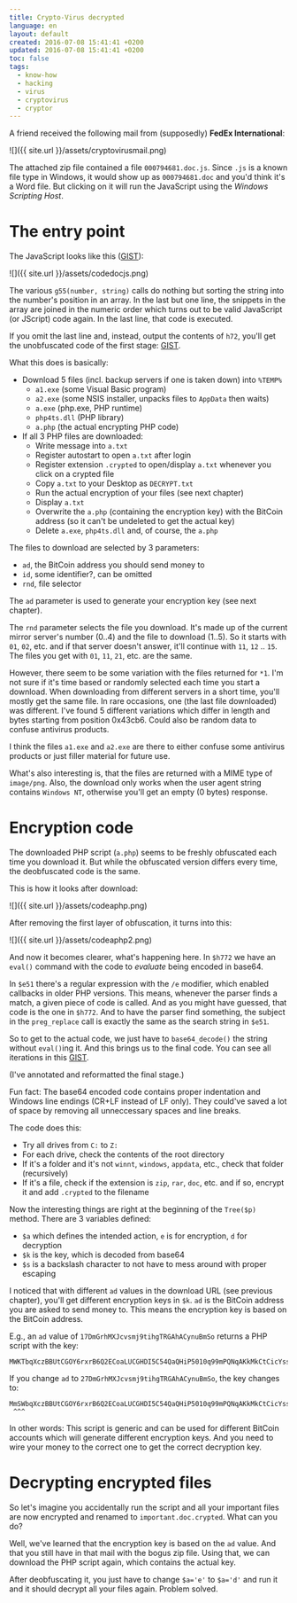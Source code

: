 ```yaml
---
title: Crypto-Virus decrypted
language: en
layout: default
created: 2016-07-08 15:41:41 +0200
updated: 2016-07-08 15:41:41 +0200
toc: false
tags:
  - know-how
  - hacking
  - virus
  - cryptovirus
  - cryptor
---
```

A friend received the following mail from (supposedly) **FedEx International**:

![]({{ site.url }}/assets/cryptovirusmail.png)

The attached zip file contained a file `000794681.doc.js`. Since `.js` is a
known file type in Windows, it would show up as `000794681.doc` and you'd think
it's a Word file. But clicking on it will run the JavaScript using the *Windows
Scripting Host*.


The entry point
===============
The JavaScript looks like this ([GIST](https://gist.github.com/mars3142/3fc6a5522fcb752cdcbde3a5c1bca434)):

![]({{ site.url }}/assets/codedocjs.png)

The various `g55(number, string)` calls do nothing but sorting the string into
the number's position in an array. In the last but one line, the snippets in
the array are joined in the numeric order which turns out to be valid
JavaScript (or JScript) code again. In the last line, that code is executed.

If you omit the last line and, instead, output the contents of `h72`, you'll
get the unobfuscated code of the first stage: [GIST](https://gist.github.com/mbirth/d21bf52a024d0634f731e90dca94d254).

What this does is basically:

* Download 5 files (incl. backup servers if one is taken down) into `%TEMP%`
  * `a1.exe` (some Visual Basic program)
  * `a2.exe` (some NSIS installer, unpacks files to `AppData` then waits)
  * `a.exe` (php.exe, PHP runtime)
  * `php4ts.dll` (PHP library)
  * `a.php` (the actual encrypting PHP code)
* If all 3 PHP files are downloaded:
  * Write message into `a.txt`
  * Register autostart to open `a.txt` after login
  * Register extension `.crypted` to open/display `a.txt` whenever you click on
    a crypted file
  * Copy `a.txt` to your Desktop as `DECRYPT.txt`
  * Run the actual encryption of your files (see next chapter)
  * Display `a.txt`
  * Overwrite the `a.php` (containing the encryption key) with the BitCoin
    address (so it can't be undeleted to get the actual key)
  * Delete `a.exe`, `php4ts.dll` and, of course, the `a.php`

The files to download are selected by 3 parameters:

* `ad`, the BitCoin address you should send money to
* `id`, some identifier?, can be omitted
* `rnd`, file selector

The `ad` parameter is used to generate your encryption key (see next chapter).

The `rnd` parameter selects the file you download. It's made up of the current
mirror server's number (0..4) and the file to download (1..5). So it starts
with `01`, `02`, etc. and if that server doesn't answer, it'll continue with
`11`, `12` .. `15`. The files you get with `01`, `11`, `21`, etc. are the same.

However, there seem to be some variation with the files returned for `*1`. I'm
not sure if it's time based or randomly selected each time you start a
download. When downloading from different servers in a short time, you'll
mostly get the same file. In rare occasions, one (the last file downloaded)
was different. I've found 5 different variations which differ in length and
bytes starting from position 0x43cb6. Could also be random data to confuse
antivirus products.

I think the files `a1.exe` and `a2.exe` are there to either confuse some
antivirus products or just filler material for future use.

What's also interesting is, that the files are returned with a MIME type of
`image/png`. Also, the download only works when the user agent string
contains `Windows NT`, otherwise you'll get an empty (0 bytes) response.


Encryption code
===============

The downloaded PHP script (`a.php`) seems to be freshly obfuscated each time
you download it. But while the obfuscated version differs every time, the
deobfuscated code is the same.

This is how it looks after download:

![]({{ site.url }}/assets/codeaphp.png)

After removing the first layer of obfuscation, it turns into this:

![]({{ site.url }}/assets/codeaphp2.png)

And now it becomes clearer, what's happening here. In `$h772` we have an
`eval()` command with the code to *evaluate* being encoded in base64.

In `$e51` there's a regular expression with the `/e` modifier, which enabled
callbacks in older PHP versions. This means, whenever the parser finds a
match, a given piece of code is called. And as you might have guessed, that
code is the one in `$h772`. And to have the parser find something, the subject
in the `preg_replace` call is exactly the same as the search string in `$e51`.

So to get to the actual code, we just have to `base64_decode()` the string
without `eval()`ing it. And this brings us to the final code. You can see all
iterations in this [GIST](https://gist.github.com/mbirth/11979a35a152478427928dbdf593797b).

(I've annotated and reformatted the final stage.)

Fun fact: The base64 encoded code contains proper indentation and Windows line
endings (CR+LF instead of LF only). They could've saved a lot of space by
removing all unneccessary spaces and line breaks.

The code does this:

* Try all drives from `C:` to `Z:`
* For each drive, check the contents of the root directory
* If it's a folder and it's not `winnt`, `windows`, `appdata`, etc., check that
  folder (recursively)
* If it's a file, check if the extension is `zip`, `rar`, `doc`, etc. and if so,
  encrypt it and add `.crypted` to the filename

Now the interesting things are right at the beginning of the `Tree($p)` method.
There are 3 variables defined:

* `$a` which defines the intended action, `e` is for encryption, `d` for
  decryption
* `$k` is the key, which is decoded from base64
* `$s` is a backslash character to not have to mess around with proper escaping

I noticed that with different `ad` values in the download URL (see previous
chapter), you'll get different encryption keys in `$k`. `ad` is the BitCoin
address you are asked to send money to. This means the encryption key is based
on the BitCoin address.

E.g., an `ad` value of `17DmGrhMXJcvsmj9tihgTRGAhACynuBmSo` returns a PHP
script with the key:

    MWKTbqXczBBUtCGOY6rxrB6Q2ECoaLUCGHDI5C54QaQHiP5010q99mPQNqAKkMkCtCicYss0uCCIDHPa5DiMDF6wYajvGFmaKJD4mtscEVSXPLUuduRStiug/kCCoA16swZZvi2c

If you change `ad` to `27DmGrhMXJcvsmj9tihgTRGAhACynuBmSo`, the key changes to:

    MmSWbqXczBBUtCGOY6rxrB6Q2ECoaLUCGHDI5C54QaQHiP5010q99mPQNqAKkMkCtCicYss0uCCIDHPa5DiMDF6wYajvGFmaKJD4mtscEVSXPLUuduRStiug/kCCoA16swZZvi2c
     ^^^

In other words: This script is generic and can be used for different BitCoin
accounts which will generate different encryption keys. And you need to wire
your money to the correct one to get the correct decryption key.


Decrypting encrypted files
==========================

So let's imagine you accidentally run the script and all your important files
are now encrypted and renamed to `important.doc.crypted`. What can you do?

Well, we've learned that the encryption key is based on the `ad` value. And that
you still have in that mail with the bogus zip file. Using that, we can download
the PHP script again, which contains the actual key.

After deobfuscating it, you just have to change `$a='e'` to `$a='d'` and run it
and it should decrypt all your files again. Problem solved.
